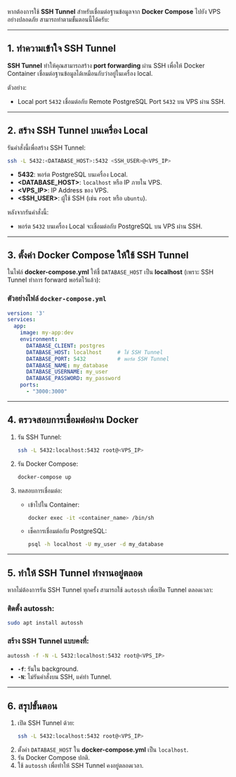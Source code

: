 หากต้องการใช้ **SSH Tunnel** สำหรับเชื่อมต่อฐานข้อมูลจาก **Docker Compose** ไปยัง VPS อย่างปลอดภัย สามารถทำตามขั้นตอนนี้ได้ครับ:

---

## **1. ทำความเข้าใจ SSH Tunnel**
**SSH Tunnel** ทำให้คุณสามารถสร้าง **port forwarding** ผ่าน SSH เพื่อให้ Docker Container เชื่อมต่อฐานข้อมูลได้เหมือนกับว่าอยู่ในเครื่อง local.

ตัวอย่าง:
- Local port `5432` เชื่อมต่อกับ Remote PostgreSQL Port `5432` บน VPS ผ่าน SSH.

---

## **2. สร้าง SSH Tunnel บนเครื่อง Local**
รันคำสั่งนี้เพื่อสร้าง SSH Tunnel:
```bash
ssh -L 5432:<DATABASE_HOST>:5432 <SSH_USER>@<VPS_IP>
```

- **5432**: พอร์ต PostgreSQL บนเครื่อง Local.
- **<DATABASE_HOST>**: `localhost` หรือ IP ภายใน VPS.
- **<VPS_IP>**: IP Address ของ VPS.
- **<SSH_USER>**: ผู้ใช้ SSH (เช่น `root` หรือ `ubuntu`).

หลังจากรันคำสั่งนี้:
- พอร์ต `5432` บนเครื่อง Local จะเชื่อมต่อกับ PostgreSQL บน VPS ผ่าน SSH.

---

## **3. ตั้งค่า Docker Compose ให้ใช้ SSH Tunnel**
ในไฟล์ **docker-compose.yml** ให้ชี้ `DATABASE_HOST` เป็น **localhost** (เพราะ SSH Tunnel ทำการ forward พอร์ตไว้แล้ว):

### **ตัวอย่างไฟล์ `docker-compose.yml`**
```yaml
version: '3'
services:
  app:
    image: my-app:dev
    environment:
      DATABASE_CLIENT: postgres
      DATABASE_HOST: localhost     # ใช้ SSH Tunnel
      DATABASE_PORT: 5432          # พอร์ต SSH Tunnel
      DATABASE_NAME: my_database
      DATABASE_USERNAME: my_user
      DATABASE_PASSWORD: my_password
    ports:
      - "3000:3000"
```

---

## **4. ตรวจสอบการเชื่อมต่อผ่าน Docker**
1. รัน SSH Tunnel:
   ```bash
   ssh -L 5432:localhost:5432 root@<VPS_IP>
   ```

2. รัน Docker Compose:
   ```bash
   docker-compose up
   ```

3. ทดสอบการเชื่อมต่อ:
   - เข้าไปใน Container:
     ```bash
     docker exec -it <container_name> /bin/sh
     ```
   - เช็คการเชื่อมต่อกับ PostgreSQL:
     ```bash
     psql -h localhost -U my_user -d my_database
     ```

---

## **5. ทำให้ SSH Tunnel ทำงานอยู่ตลอด**
หากไม่ต้องการรัน SSH Tunnel ทุกครั้ง สามารถใช้ `autossh` เพื่อเปิด Tunnel ตลอดเวลา:

### ติดตั้ง autossh:
```bash
sudo apt install autossh
```

### สร้าง SSH Tunnel แบบคงที่:
```bash
autossh -f -N -L 5432:localhost:5432 root@<VPS_IP>
```
- **`-f`**: รันใน background.
- **`-N`**: ไม่รันคำสั่งบน SSH, แค่ทำ Tunnel.

---

## **6. สรุปขั้นตอน**
1. เปิด SSH Tunnel ด้วย:
   ```bash
   ssh -L 5432:localhost:5432 root@<VPS_IP>
   ```
2. ตั้งค่า `DATABASE_HOST` ใน **docker-compose.yml** เป็น `localhost`.
3. รัน Docker Compose ปกติ.
4. ใช้ `autossh` เพื่อทำให้ SSH Tunnel คงอยู่ตลอดเวลา.

